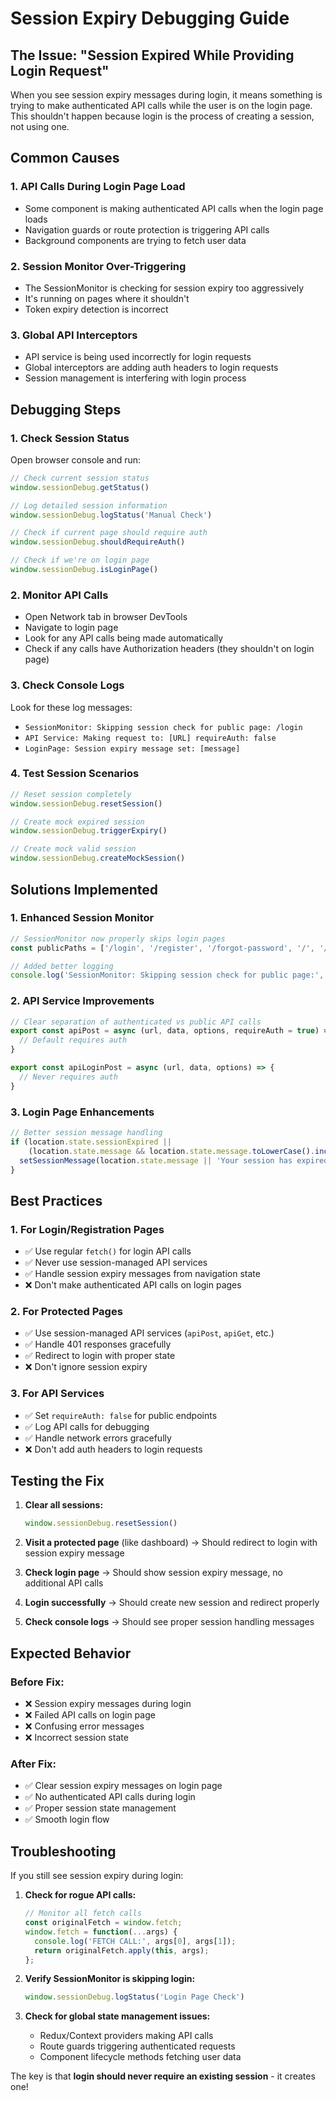 # Session Expiry Debugging Guide

## The Issue: "Session Expired While Providing Login Request"

When you see session expiry messages during login, it means something is trying to make authenticated API calls while the user is on the login page. This shouldn't happen because login is the process of creating a session, not using one.

## Common Causes

### 1. **API Calls During Login Page Load**
- Some component is making authenticated API calls when the login page loads
- Navigation guards or route protection is triggering API calls
- Background components are trying to fetch user data

### 2. **Session Monitor Over-Triggering**
- The SessionMonitor is checking for session expiry too aggressively
- It's running on pages where it shouldn't
- Token expiry detection is incorrect

### 3. **Global API Interceptors**
- API service is being used incorrectly for login requests
- Global interceptors are adding auth headers to login requests
- Session management is interfering with login process

## Debugging Steps

### 1. **Check Session Status**
Open browser console and run:
```javascript
// Check current session status
window.sessionDebug.getStatus()

// Log detailed session information
window.sessionDebug.logStatus('Manual Check')

// Check if current page should require auth
window.sessionDebug.shouldRequireAuth()

// Check if we're on login page
window.sessionDebug.isLoginPage()
```

### 2. **Monitor API Calls**
- Open Network tab in browser DevTools
- Navigate to login page
- Look for any API calls being made automatically
- Check if any calls have Authorization headers (they shouldn't on login page)

### 3. **Check Console Logs**
Look for these log messages:
- `SessionMonitor: Skipping session check for public page: /login`
- `API Service: Making request to: [URL] requireAuth: false`
- `LoginPage: Session expiry message set: [message]`

### 4. **Test Session Scenarios**
```javascript
// Reset session completely
window.sessionDebug.resetSession()

// Create mock expired session
window.sessionDebug.triggerExpiry()

// Create mock valid session
window.sessionDebug.createMockSession()
```

## Solutions Implemented

### 1. **Enhanced Session Monitor**
```javascript
// SessionMonitor now properly skips login pages
const publicPaths = ['/login', '/register', '/forgot-password', '/', '/about', '/contact', '/signup', '/otp-verification'];

// Added better logging
console.log('SessionMonitor: Skipping session check for public page:', currentPath);
```

### 2. **API Service Improvements**
```javascript
// Clear separation of authenticated vs public API calls
export const apiPost = async (url, data, options, requireAuth = true) => {
  // Default requires auth
}

export const apiLoginPost = async (url, data, options) => {
  // Never requires auth
}
```

### 3. **Login Page Enhancements**
```javascript
// Better session message handling
if (location.state.sessionExpired || 
    (location.state.message && location.state.message.toLowerCase().includes('session'))) {
  setSessionMessage(location.state.message || 'Your session has expired. Please login again.');
}
```

## Best Practices

### 1. **For Login/Registration Pages**
- ✅ Use regular `fetch()` for login API calls
- ✅ Never use session-managed API services
- ✅ Handle session expiry messages from navigation state
- ❌ Don't make authenticated API calls on login pages

### 2. **For Protected Pages**
- ✅ Use session-managed API services (`apiPost`, `apiGet`, etc.)
- ✅ Handle 401 responses gracefully
- ✅ Redirect to login with proper state
- ❌ Don't ignore session expiry

### 3. **For API Services**
- ✅ Set `requireAuth: false` for public endpoints
- ✅ Log API calls for debugging
- ✅ Handle network errors gracefully
- ❌ Don't add auth headers to login requests

## Testing the Fix

1. **Clear all sessions:**
   ```javascript
   window.sessionDebug.resetSession()
   ```

2. **Visit a protected page** (like dashboard) → Should redirect to login with session expiry message

3. **Check login page** → Should show session expiry message, no additional API calls

4. **Login successfully** → Should create new session and redirect properly

5. **Check console logs** → Should see proper session handling messages

## Expected Behavior

### Before Fix:
- ❌ Session expiry messages during login
- ❌ Failed API calls on login page
- ❌ Confusing error messages
- ❌ Incorrect session state

### After Fix:
- ✅ Clear session expiry messages on login page
- ✅ No authenticated API calls during login
- ✅ Proper session state management
- ✅ Smooth login flow

## Troubleshooting

If you still see session expiry during login:

1. **Check for rogue API calls:**
   ```javascript
   // Monitor all fetch calls
   const originalFetch = window.fetch;
   window.fetch = function(...args) {
     console.log('FETCH CALL:', args[0], args[1]);
     return originalFetch.apply(this, args);
   };
   ```

2. **Verify SessionMonitor is skipping login:**
   ```javascript
   window.sessionDebug.logStatus('Login Page Check')
   ```

3. **Check for global state management issues:**
   - Redux/Context providers making API calls
   - Route guards triggering authenticated requests
   - Component lifecycle methods fetching user data

The key is that **login should never require an existing session** - it creates one!
